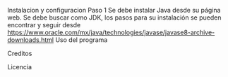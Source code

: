 Instalacion y configuracion 
Paso 1 Se debe instalar Java desde su página web. Se debe buscar como JDK, los pasos para su instalación se pueden encontrar y seguir desde https://www.oracle.com/mx/java/technologies/javase/javase8-archive-downloads.html
Uso del programa

Creditos

Licencia 

